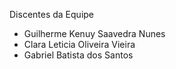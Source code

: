 Discentes da Equipe
- Guilherme Kenuy Saavedra Nunes
- Clara Leticia Oliveira Vieira
- Gabriel Batista dos Santos 